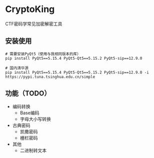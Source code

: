 # CryptoKing
CTF密码学常见加密解密工具



## 安装使用

```shell
# 需要安装PyQt5（使用与我相同版本的库）
pip install PyQt5==5.15.4 PyQt5-Qt5==5.15.2 PyQt5-sip==12.9.0

# 国内清华源
pip install PyQt5==5.15.4 PyQt5-Qt5==5.15.2 PyQt5-sip==12.9.0 -i https://pypi.tuna.tsinghua.edu.cn/simple
```



## 功能（TODO）

- 编码转换
  - Base编码
  - 字母大小写转换
- 古典密码
  - 凯撒密码
  - 栅栏密码
- 其他
  - 二进制转文本
